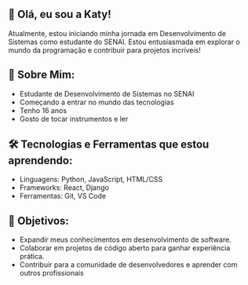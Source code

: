 ## 👋 Olá, eu sou a Katy!

Atualmente, estou iniciando minha jornada em Desenvolvimento de Sistemas como estudante do SENAI. Estou entusiasmada em explorar o mundo da programação e contribuir para projetos incríveis!

## 🚀 Sobre Mim:
- Estudante de Desenvolvimento de Sistemas no SENAI
- Começando a entrar no mundo das tecnologias
- Tenho 16 anos
- Gosto de tocar instrumentos e ler

## 🛠️ Tecnologias e Ferramentas que estou aprendendo:
- Linguagens: Python, JavaScript, HTML/CSS
- Frameworks: React, Django
- Ferramentas: Git, VS Code

## 🌟 Objetivos:
- Expandir meus conhecimentos em desenvolvimento de software.
- Colaborar em projetos de código aberto para ganhar experiência prática.
- Contribuir para a comunidade de desenvolvedores e aprender com outros profissionais
